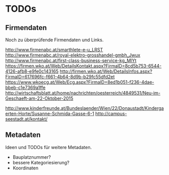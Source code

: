 # TODOs

## Firmendaten
Noch zu überprüfende Firmendaten und Links.

http://www.firmenabc.at/smarthlete-e-u_LRST
http://www.firmenabc.at/royal-elektro-grosshandel-gmbh_Jwux
http://www.firmenabc.at/first-class-business-service-kg_MlYt
https://firmen.wko.at/Web/DetailsKontakt.aspx?FirmaID=8cd5b753-6544-4126-afb8-e9fe0c143165
http://firmen.wko.at/Web/DetailsInfos.aspx?FirmaID=617696fc-f661-4b64-8d9b-b29fc55dfd2et
https://www.wkoecg.at/Web/Ecg.aspx?FirmaID=8ed1b051-f236-4dae-bbeb-c1e7369a1ffe
http://wirtschaftsblatt.at/home/nachrichten/oesterreich/4849531/Neu-im-Geschaeft-am-22-Oktober-2015

http://www.kinderfreunde.at/Bundeslaender/Wien/22/Donaustadt/Kindergaerten-Horte/Susanne-Schmida-Gasse-6-1
http://campus-seestadt.at/kontakt/

## Metadaten
Ideen und TODOs für weitere Metadaten.

- Bauplatznummer?
- bessere Kategoriesierung?
- Koordinaten
